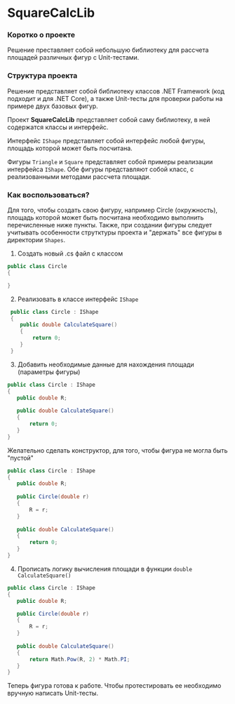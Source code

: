 # SquareCalcLib

### Коротко о проекте

Решение преставляет собой небольшую библиотеку для рассчета площадей различных фигур с Unit-тестами.

### Структура проекта

Решение представляет собой библиотеку классов .NET Framework (код подходит и для .NET Core), а также Unit-тесты для проверки работы на примере двух базовых фигур.

Проект **SquareCalcLib** представляет собой саму библиотеку, в ней содержатся классы и интерфейс.

Интерфейс `IShape` представляет собой интерфейс любой фигуры, площадь которой может быть посчитана. 

Фигуры `Triangle` и `Square` представляет собой примеры реализации интерфейса `IShape`. Обе фигуры представляют собой класс, с реализованными методами рассчета площади.

### Как воспользоваться?

Для того, чтобы создать свою фигуру, например Circle (окружность), площадь которой может быть посчитана необходимо выполнить перечисленные ниже пункты. Также, при создании
фигуры следует учитывать особенности струтктуры проекта и "держать" все фигуры в директории `Shapes`. 

1. Создать новый .cs файл с классом
 ```cs
 public class Circle
 {

 }
 ```
2. Реализовать в классе интерфейс `IShape`
```cs
 public class Circle : IShape
 {
    public double CalculateSquare()
    {
        return 0;
    }
 }
 ```
 3. Добавить необходимые данные для нахождения площади (параметры фигуры)
 ```cs
 public class Circle : IShape
 {
    public double R;
    
    public double CalculateSquare()
    {
        return 0;
    }
 }
 ```
 Желательно сделать конструктор, для того, чтобы фигура не могла быть "пустой"
 ```cs
 public class Circle : IShape
 {
    public double R;
    
    public Circle(double r)
    {
        R = r;
    }
    
    public double CalculateSquare()
    {
        return 0;
    }
 }
 ```
 4. Прописать логику вычисления площади в функции `double CalculateSquare()`
 ```cs
 public class Circle : IShape
 {
    public double R;
 
    public Circle(double r)
    {
        R = r;
    }
    
    public double CalculateSquare()
    {
        return Math.Pow(R, 2) * Math.PI;
    }
 }
 ``` 
 
 Теперь фигура готова к работе. Чтобы протестировать ее необходимо вручную написать Unit-тесты.
